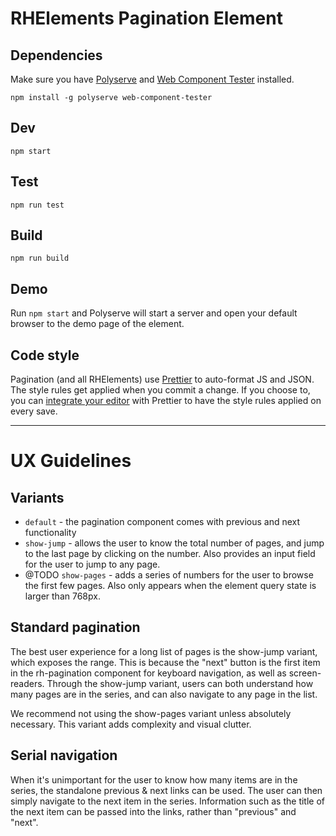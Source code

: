 # RHElements Pagination Element

## Dependencies

Make sure you have [Polyserve][polyserve] and [Web Component Tester][web-component-tester] installed.

    npm install -g polyserve web-component-tester

## Dev

    npm start

## Test

    npm run test

## Build

    npm run build

## Demo

Run `npm start` and Polyserve will start a server and open your default browser to the demo page of the element.

## Code style

Pagination (and all RHElements) use [Prettier][prettier] to auto-format JS and JSON.  The style rules get applied when you commit a change.  If you choose to, you can [integrate your editor][prettier-ed] with Prettier to have the style rules applied on every save.

[prettier]: https://github.com/prettier/prettier/
[prettier-ed]: https://github.com/prettier/prettier/#editor-integration
[polyserve]: https://github.com/Polymer/polyserve
[web-component-tester]: https://github.com/Polymer/web-component-tester

-----

# UX Guidelines

## Variants

- `default` - the pagination component comes with previous and next functionality 
- `show-jump` - allows the user to know the total number of pages, and jump to the last page by clicking on the number. Also provides an input field for the user to jump to any page. 
- @TODO  `show-pages` - adds a series of numbers for the user to browse the first few pages. Also only appears when the element query state is larger than 768px.


## Standard pagination

The best user experience for a long list of pages is the show-jump variant, which exposes the range. This is because the "next" button is the first item in the rh-pagination component for keyboard navigation, as well as screen-readers. Through the show-jump variant, users can both understand how many pages are in the series, and can also navigate to any page in the list.

We recommend not using the show-pages variant unless absolutely necessary. This variant adds complexity and visual clutter.


## Serial navigation

When it's unimportant for the user to know how many items are in the series, the standalone previous & next links can be used. The user can then simply navigate to the next item in the series. Information such as the title of the next item can be passed into the links, rather than "previous" and "next".









